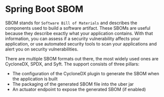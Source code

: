 # Spring Boot SBOM

SBOM stands for `Software Bill of Materials` and describes the components used to build a software artifact.
These SBOMs are useful because they describe exactly what your application contains. With that information, you can assess if a security vulnerability affects your application, or use automated security tools to scan your applications and alert you on security vulnerabilities.

There are multiple SBOM formats out there, the most widely used ones are CycloneDX, SPDX, and Syft. The support consists of three pillars:

- The configuration of the CycloneDX plugin to generate the SBOM when the application is built
- The packaging of the generated SBOM file into the uber jar
- An actuator endpoint to expose the generated SBOM (if enabled)

